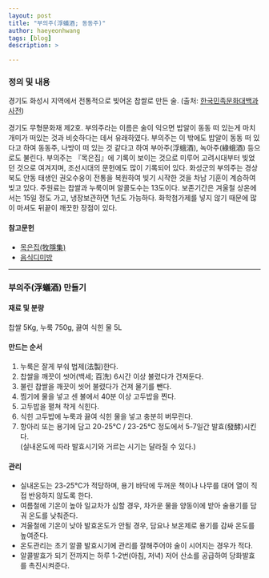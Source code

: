 ```yaml
---
layout: post
title: "부의주(浮蟻酒; 동동주)"
author: haeyeonhwang
tags: [blog]
description: >

---
```


### 정의 및 내용
경기도 화성시 지역에서 전통적으로 빚어온 찹쌀로 만든 술. (출처: [한국민족문화대백과사전](http://encykorea.aks.ac.kr/Contents/SearchNavi?keyword=%EB%B6%80%EC%9D%98%EC%A3%BC&ridx=0&tot=1683))  

경기도 무형문화재 제2호. 부의주라는 이름은 술이 익으면 밥알이 동동 떠 있는게 마치 개미가 떠있는 것과 비슷하다는 데서 유래하였다. 부의주는 이 밖에도 밥알이 동동 떠 있다고 하여 동동주, 나방이 떠 있는 것 같다고 하여 부아주(浮蛾酒), 녹아주(綠蛾酒) 등으로도 불린다.
부의주는 『목은집』에 기록이 보이는 것으로 미루어 고려시대부터 빚었던 것으로 여겨지며, 조선시대의 문헌에도 많이 기록되어 있다. 화성군의 부의주는 경상북도 안동 태생인 권오수옹이 전통을 복원하여 빚기 시작한 것을 차남 기훈이 계승하여 빚고 있다. 주원료는 찹쌀과 누룩이며 알콜도수는 13도이다. 보존기간은 겨울철 상온에서는 15일 정도 가고, 냉장보관하면 1년도 가능하다. 화학첨가제를 넣지 않기 때문에 많이 마셔도 뒤끝이 깨끗한 장점이 있다.

#### 참고문헌
* [목은집(牧隱集)](http://www.nl.go.kr/nl/search/search.jsp?all=on&topF1=title_author&kwd=%EB%AA%A9%EC%9D%80%EC%A7%91)
* [음식디미방](http://www.nl.go.kr/nl/search/search.jsp?all=on&topF1=title_author&kwd=%EC%9D%8C%EC%8B%9D%EB%94%94%EB%AF%B8%EB%B0%A9)

---
### 부의주(浮蟻酒) 만들기

#### 재료 및 분량
찹쌀 5Kg, 누룩 750g, 끓여 식힌 물 5L

#### 만드는 순서
1. 누룩은 잘게 부숴 법제(法製)한다.
2. 찹쌀을 깨끗이 씻어(백세; 百洗) 6시간 이상 불렸다가 건져둔다.
3. 불린 찹쌀을 깨끗이 씻어 불렸다가 건져 물기를 뺀다.
4. 찜기에 물을 넣고 센 불에서 40분 이상 고두밥을 찐다.
5. 고두밥을 펼쳐 착게 식힌다.
6. 식힌 고두밥에 누룩과 끓여 식힌 물을 넣고 충분히 버무린다.
7. 항아리 또는 용기에 담고 20-25°C / 23-25°C 정도에서 5-7일간 발효(發酵)시킨다.  
(실내온도에 따라 발효시기와 거르는 시기는 달라질 수 있다.)

#### 관리
* 실내온도는 23-25°C가 적당하며, 용기 바닥에 두꺼운 책이나 나무를 대어 열이 직접 반응하지 않도록 한다.
* 여름철에 기온이 높아 일교차가 심할 경우, 차가운 물을 양동이에 받아 술용기를 담궈 온도를 낮춰준다.
* 겨울철에 기온이 낮아 발효온도가 안될 경우, 담요나 보온제로 용기를 감싸 온도를 높여준다.
* 온도관리는 초기 알콜 발효시기에 관리를 잘해주어야 술이 시어지는 경우가 적다.
* 알콜발효가 되기 전까지는 하루 1-2번(아침, 저녁) 저어 산소를 공급하여 당화발효를 촉진시켜준다.